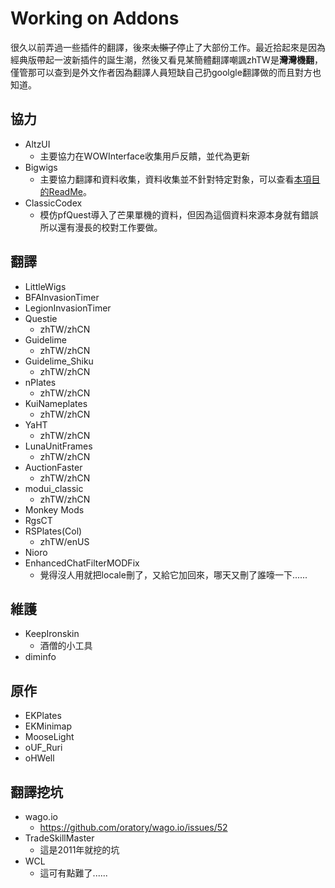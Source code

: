 # Working on Addons

很久以前弄過一些插件的翻譯，後來~~太懶了~~停止了大部份工作。最近拾起來是因為經典版帶起一波新插件的誕生潮，然後又看見某簡體翻譯嘲諷zhTW是**灣灣機翻**，僅管那可以查到是外文作者因為翻譯人員短缺自己扔goolgle翻譯做的而且對方也知道。

## 協力

* AltzUI
    * 主要協力在WOWInterface收集用戶反饋，並代為更新
* Bigwigs
    * 主要協力翻譯和資料收集，資料收集並不針對特定對象，可以查看[本項目的ReadMe](https://github.com/EKE00372/WOWThings/blob/master/README.md)。
* ClassicCodex
    * 模仿pfQuest導入了芒果單機的資料，但因為這個資料來源本身就有錯誤所以還有漫長的校對工作要做。

## 翻譯

* LittleWigs
* BFAInvasionTimer
* LegionInvasionTimer
* Questie
    * zhTW/zhCN
* Guidelime
    * zhTW/zhCN
* Guidelime_Shiku
	* zhTW/zhCN
* nPlates
    * zhTW/zhCN
* KuiNameplates
    * zhTW/zhCN
* YaHT
    * zhTW/zhCN
* LunaUnitFrames
    * zhTW/zhCN
* AuctionFaster
    * zhTW/zhCN
* modui_classic
    * zhTW/zhCN
* Monkey Mods
* RgsCT
* RSPlates(Col)
    * zhTW/enUS
* Nioro
* EnhancedChatFilterMODFix
    * 覺得沒人用就把locale刪了，又給它加回來，哪天又刪了誰嚎一下......

## 維護

* KeepIronskin
    * 酒僧的小工具
* diminfo

## 原作

* EKPlates
* EKMinimap
* MooseLight
* oUF_Ruri
* oHWell

## 翻譯挖坑

* wago.io
     * https://github.com/oratory/wago.io/issues/52
* TradeSkillMaster
     * 這是2011年就挖的坑
* WCL
     * 這可有點難了......


